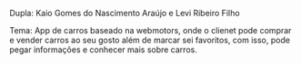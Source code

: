 Dupla: Kaio Gomes do Nascimento Araújo e Levi Ribeiro Filho

Tema: App de carros baseado na webmotors, onde o clienet pode comprar e vender carros ao seu gosto
além de marcar sei favoritos, com isso, pode pegar informações e conhecer mais sobre carros.
